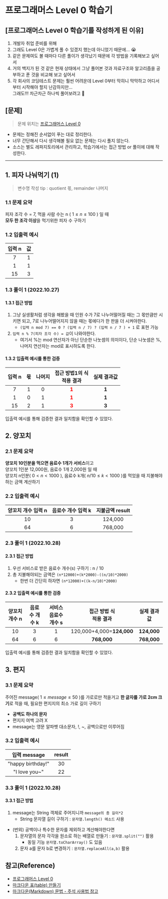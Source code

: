 # 프로그래머스 Level 0 학습기

## [프로그래머스 Level 0 학습기를 작성하게 된 이유]
1. 개발자 취업 준비를 위해
2. 그래도 Level 0은 가볍게 풀 수 있겠지 했는데 아니었기 때문에... :sob:
3. 같은 문제여도 볼 때마다 다른 풀이가 생각났기 때문에 각 방법을 기록해보고 싶어서
4. 거의 백지가 된 것 같은 현재 상태에서 그냥 풀어본 것과 자료구조와 알고리즘을 공부하고 푼 것을 비교해 보고 싶어서
5. 각 회사의 코딩테스트 문제는 훨씬 어려운데 Level 0부터 막히니 막막하고 어디서부터 시작해야 할지 난감하지만...     
그래도!!! 차근차근 하나씩 풀어보려고 :punch:

## [문제]
> 문제 위치는 [프로그래머스 Level 0](https://school.programmers.co.kr/learn/challenges/beginner?order=acceptance_desc&page=1)
* 문제는 정해진 순서없이 푸는 대로 정리한다.
* 너무 간단해서 다시 생각해볼 필요 없는 문제는 다시 풀지 않는다.
* 소스는 별도 레파지토리에서 관리하고, 학습기에서는 접근 방법 or 풀이에 대해 작성한다.

---

## 1. 피자 나눠먹기 (1)
> 변수명 작성 tip : quotient 몫, remainder 나머지

### 1.1 문제 요약 
피자 조각 수 = 7, 먹을 사람 수는 n ( $1≤n≤100$ ) 일 때  
**모두 한 조각 이상**을 먹기위한 피자 수 구하기

### 1.2 입출력 예시
|입력 n|값|
|:-:|:-:|
|7|1|
|1|1|
|15|3|

### 1.3 풀이 1 (2022.10.27)

#### 1.3.1 접근 방법
1. 그냥 실생활처럼 생각을 해봤을 때 인원 수가 7로 나누어떨어질 때는 그 몫만큼만 시키면 되고,  7로 나누어떨어지지 않을 때는 몫에다가 한 판을 더 시켜야한다.
   * `(입력 n mod 7) == 0 ? (입력 n / 7) ? (입력 n / 7 ) + 1` 로 표현 가능
2. `입력 n % 7(피자 조각 수) = 값`이 나와야한다. 
   * 여기서 %는 mod 연산자가 아닌 단순한 나눗셈의 의미이다, 단순 나눗셈은 %, 나머지 연산자는 mod로 표시하도록 한다.

#### 1.3.2 입출력 예시를 통한 검증

|입력 n|몫|나머지|**접근 방법1의 식<br>적용 결과**|**실제 결과값**|
|:-:|:-:|:-:|:-:|:-:|
|7|1|0|<span style="color:red">**1**</span>|**1**|
|1|0|1|<span style="color:red">**1**</span>|**1**|
|15|2|1|<span style="color:red">**3**</span>|**3**|

입출력 예시를 통해 검증한 결과 일치함을 확인할 수 있었다.

## 2. 양꼬치
### 2.1 문제 요약 
**양꼬치 10인분을 먹으면 음료수 1개가 서비스**이고 <br>
양꼬치 1인분 12,000원, 음료수 1개 2,000원 일 때 <br>
양꼬치 n인분( $0<n<1000$ ), 음료수 k개( $n/10≤k<1000$ )를 먹었을 때 지불해야하는 금액 계산하기

### 2.2 입출력 예시
|양꼬치 개수 입력 n|음료수 개수 입력 k|지불금액 result|
|:-:|:-:|:-:|
|10|3|124,000|
|64|6|768,000|

### 2.3 풀이 1 (2022.10.28)
#### 2.3.1 접근 방법
1. 우선 서비스로 받은 음료수 개수(s) 구하기 : n / 10
2. 총 지불해야되는 금액은 `(n*12000)+(k*2000)-((n/10)*2000)`
   * 한번 더 간단히 하자면 `(n*12000)+((k-n/10)*2000)`
#### 2.3.2 입출력 예시를 통한 검증
|양꼬치 개수 n|음료수 개수 k|서비스 음료수 개수 s|접근 방법 식 <br>적용 결과|실제 결과값|
|:-:|:-:|:-:|:-:|:-:|
|10|3|1|120,000+4,000=**124,000**|**124,000**|
|64|6|6|**768,000**|**768,000**|

입출력 예시를 통해 검증한 결과 일치함을 확인할 수 있었다.

## 3. 편지
### 3.1 문제 요약 
주어진 message( $1≤message≤50$ )를 가로로만 적을거고 **한 글자를 가로 2cm 크기**로 적을 때, 필요한 편지지의 최소 가로 길이 구하기 
* **공백도 하나의 문자**
* 편지지 여백 고려 X
* message는 영문 알파벳 대소문자, !, ~, 공백으로만 이루어짐

### 3.2 입출력 예시
|입력 message|result|
|:-:|:-:|
|"happy birthday!"|30|
|"I love you~"|22|
### 3.3 풀이 1 (2022.10.28)
#### 3.3.1 접근 방법
1. message는 String 객체로 주어지니까 `message의 총 길이*2`
   * String 문자열 길이 구하기 : `문자열.length() 메소드` 사용
* (번외) 공백이나 특수한 문자를 제외하고 계산해야한다면
  1. 문자열의 문자 각각을 원소로 하는 배열로 만들기 : `문자열.split("")` 활용
      * 동일 기능 `문자열.toCharArray()` 도 있음
  2. 문자 a를 문자 b로 변경하기 : `문자열.replaceAll(a,b)` 활용 

<!-- 문제 작성 형식 -->
<!--
## 1. 문제명
### 1.1 문제 요약 
### 1.2 입출력 예시
|입력 n|값|
|:-:|:-:|
||1|
### 1.3 풀이 1 (2022.10.27)
#### 1.3.1 접근 방법
#### 1.3.2 입출력 예시를 통한 검증
|입력 n|값|
|:-:|:-:|
||1|
-->

## 참고(Reference)
* [프로그래머스 Level 0](https://school.programmers.co.kr/learn/challenges/beginner?order=acceptance_desc&page=1)
* [마크다운 표(table) 만들기](https://inasie.github.io/it%EC%9D%BC%EB%B0%98/%EB%A7%88%ED%81%AC%EB%8B%A4%EC%9A%B4-%ED%91%9C-%EB%A7%8C%EB%93%A4%EA%B8%B0/)
* [마크다운(Markdown) 문법 - 주석 사용법 참고](https://zoosso.tistory.com/1159)



